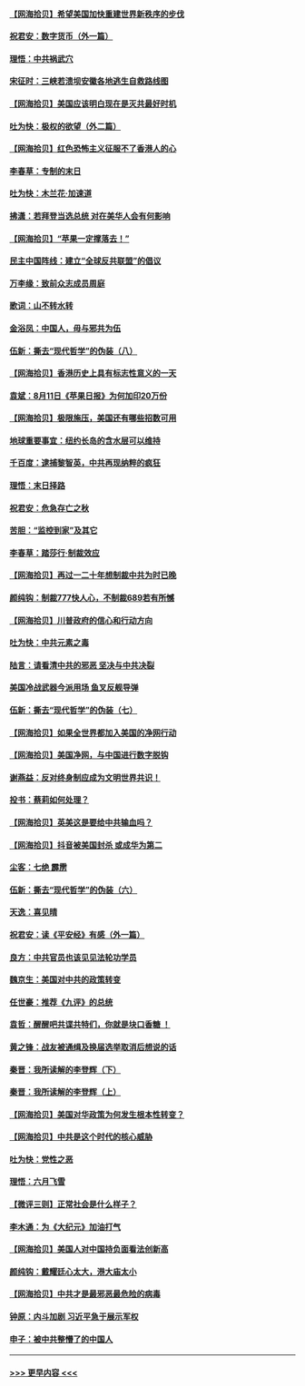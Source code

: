 #### [【网海拾贝】希望美国加快重建世界新秩序的步伐](../pages/nsc993/n12334224.md?t=08162151) 
#### [祝君安：数字货币（外一篇）](../pages/nsc993/n12334186.md?t=08162151) 
#### [理悟：中共祸武穴](../pages/nsc993/n12333962.md?t=08162151) 
#### [宋征时：三峡若溃坝安徽各地逃生自救路线图](../pages/nsc993/n12332450.md?t=08162151) 
#### [【网海拾贝】美国应该明白现在是灭共最好时机](../pages/nsc993/n12332313.md?t=08162151) 
#### [吐为快：极权的欲望（外二篇）](../pages/nsc993/n12332089.md?t=08162151) 
#### [【网海拾贝】红色恐怖主义征服不了香港人的心](../pages/nsc993/n12329296.md?t=08162151) 
#### [李春草：专制的末日](../pages/nsc993/n12329079.md?t=08162151) 
#### [吐为快：木兰花‧加速道](../pages/nsc993/n12327366.md?t=08162151) 
#### [拂潇：若拜登当选总统 对在美华人会有何影响](../pages/nsc993/n12295996.md?t=08162151) 
#### [【网海拾贝】“苹果一定撑落去！”](../pages/nsc993/n12326784.md?t=08162151) 
#### [民主中国阵线：建立“全球反共联盟”的倡议](../pages/nsc993/n12324177.md?t=08162151) 
#### [万李缘：致前众志成员周庭](../pages/nsc993/n12324635.md?t=08162151) 
#### [歌词：山不转水转](../pages/nsc993/n12324599.md?t=08162151) 
#### [金浴凤：中国人，毋与邪共为伍](../pages/nsc993/n12324257.md?t=08162151) 
#### [伍新：撕去“现代哲学”的伪装（八）](../pages/nsc993/n12324188.md?t=08162151) 
#### [【网海拾贝】香港历史上具有标志性意义的一天](../pages/nsc993/n12324021.md?t=08162151) 
#### [袁斌：8月11日《苹果日报》为何加印20万份](../pages/nsc993/n12323955.md?t=08162151) 
#### [【网海拾贝】极限施压，美国还有哪些招数可用](../pages/nsc993/n12322512.md?t=08162151) 
#### [地球重要事宜：纽约长岛的含水层可以维持](../pages/nsc993/n12321844.md?t=08162151) 
#### [千百度：逮捕黎智英，中共再现纳粹的疯狂](../pages/nsc993/n12321777.md?t=08162151) 
#### [理悟：末日择路](../pages/nsc993/n12320812.md?t=08162151) 
#### [祝君安：危急存亡之秋](../pages/nsc993/n12320795.md?t=08162151) 
#### [苦胆：“监控到家”及其它](../pages/nsc993/n12320751.md?t=08162151) 
#### [李春草：踏莎行·制裁效应](../pages/nsc993/n12318290.md?t=08162151) 
#### [【网海拾贝】再过一二十年想制裁中共为时已晚](../pages/nsc993/n12318195.md?t=08162151) 
#### [颜纯钩：制裁777快人心，不制裁689若有所憾](../pages/nsc993/n12316912.md?t=08162151) 
#### [【网海拾贝】川普政府的信心和行动方向](../pages/nsc993/n12316673.md?t=08162151) 
#### [吐为快：中共元素之毒](../pages/nsc993/n12316547.md?t=08162151) 
#### [陆言：请看清中共的邪恶 坚决与中共决裂](../pages/nsc993/n12315784.md?t=08162151) 
#### [美国冷战武器今派用场 鱼叉反舰导弹](../pages/nsc993/n12316258.md?t=08162151) 
#### [伍新：撕去“现代哲学”的伪装（七）](../pages/nsc993/n12315846.md?t=08162151) 
#### [【网海拾贝】如果全世界都加入美国的净网行动](../pages/nsc993/n12315588.md?t=08162151) 
#### [【网海拾贝】美国净网，与中国进行数字脱钩](../pages/nsc993/n12312813.md?t=08162151) 
#### [谢燕益：反对终身制应成为文明世界共识！](../pages/nsc993/n12310465.md?t=08162151) 
#### [投书：蔡莉如何处理？](../pages/nsc993/n12310224.md?t=08162151) 
#### [【网海拾贝】英美这是要给中共输血吗？](../pages/nsc993/n12307646.md?t=08162151) 
#### [【网海拾贝】抖音被美国封杀 或成华为第二](../pages/nsc993/n12305277.md?t=08162151) 
#### [尘客：七绝 霹雳](../pages/nsc993/n12304053.md?t=08162151) 
#### [伍新：撕去“现代哲学”的伪装（六）](../pages/nsc993/n12303243.md?t=08162151) 
#### [天逸：喜见晴](../pages/nsc993/n12303226.md?t=08162151) 
#### [祝君安：读《平安经》有感（外一篇）](../pages/nsc993/n12303170.md?t=08162151) 
#### [良方：中共官员也该见见法轮功学员](../pages/nsc993/n12302985.md?t=08162151) 
#### [魏京生：美国对中共的政策转变](../pages/nsc993/n12302929.md?t=08162151) 
#### [任世豪：推荐《九评》的总统](../pages/nsc993/n12302838.md?t=08162151) 
#### [袁哲：醒醒吧共谍共特们，你就是块口香糖 ！](../pages/nsc993/n12302678.md?t=08162151) 
#### [黄之锋：战友被通缉及换届选举取消后想说的话](../pages/nsc993/n12302681.md?t=08162151) 
#### [秦晋：我所读解的李登辉（下）](../pages/nsc993/n12302171.md?t=08162151) 
#### [秦晋：我所读解的李登辉（上）](../pages/nsc993/n12301979.md?t=08162151) 
#### [【网海拾贝】美国对华政策为何发生根本性转变？](../pages/nsc993/n12302091.md?t=08162151) 
#### [【网海拾贝】中共是这个时代的核心威胁](../pages/nsc993/n12300541.md?t=08162151) 
#### [吐为快：党性之恶](../pages/nsc993/n12300263.md?t=08162151) 
#### [理悟：六月飞雪](../pages/nsc993/n12300243.md?t=08162151) 
#### [【微评三则】正常社会是什么样子？](../pages/nsc993/n12300228.md?t=08162151) 
#### [李木通：为《大纪元》加油打气](../pages/nsc993/n12280363.md?t=08162151) 
#### [【网海拾贝】美国人对中国持负面看法创新高](../pages/nsc993/n12298720.md?t=08162151) 
#### [颜纯钩：戴耀廷心太大，港大庙太小](../pages/nsc993/n12297682.md?t=08162151) 
#### [【网海拾贝】中共才是最邪恶最危险的病毒](../pages/nsc993/n12296470.md?t=08162151) 
#### [钟原：内斗加剧 习近平急于展示军权](../pages/nsc993/n12292544.md?t=08162151) 
#### [申子：被中共整懵了的中国人](../pages/nsc993/n12291389.md?t=08162151) 

----
#### [ >>> 更早内容 <<< ](../indexes/nsc993-earlier.md)
